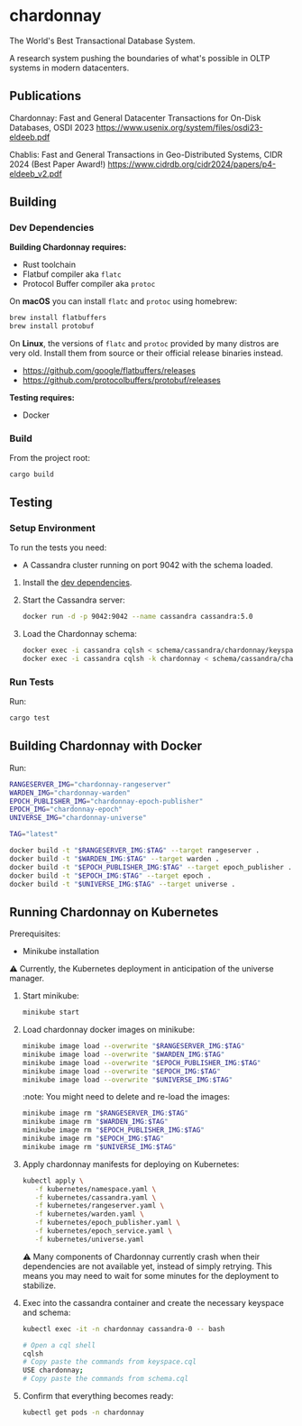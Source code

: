 # chardonnay

The World's Best Transactional Database System.

A research system pushing the boundaries of what's possible in OLTP systems in modern datacenters.

## Publications

Chardonnay: Fast and General Datacenter Transactions for On-Disk Databases, OSDI 2023
https://www.usenix.org/system/files/osdi23-eldeeb.pdf

Chablis: Fast and General Transactions in Geo-Distributed Systems, CIDR 2024 (Best Paper Award!)
https://www.cidrdb.org/cidr2024/papers/p4-eldeeb_v2.pdf

## Building

### Dev Dependencies

**Building Chardonnay requires:**

- Rust toolchain
- Flatbuf compiler aka `flatc`
- Protocol Buffer compiler aka `protoc`

On **macOS** you can install `flatc` and `protoc` using homebrew:
```sh
brew install flatbuffers
brew install protobuf
```

On **Linux**, the versions of `flatc` and `protoc` provided by many distros are
very old. Install them from source or their official release binaries instead.

- https://github.com/google/flatbuffers/releases
- https://github.com/protocolbuffers/protobuf/releases

**Testing requires:**
- Docker

### Build

From the project root:

```
cargo build
```

## Testing

### Setup Environment

To run the tests you need:

- A Cassandra cluster running on port 9042 with the schema loaded.

1. Install the [dev dependencies](#dev-dependencies).

1. Start the Cassandra server:

   ```sh
   docker run -d -p 9042:9042 --name cassandra cassandra:5.0
   ```

1. Load the Chardonnay schema:

   ```sh
   docker exec -i cassandra cqlsh < schema/cassandra/chardonnay/keyspace.cql
   docker exec -i cassandra cqlsh -k chardonnay < schema/cassandra/chardonnay/schema.cql
   ```

### Run Tests

Run:

```sh
cargo test
```

## Building Chardonnay with Docker

Run:

```sh
RANGESERVER_IMG="chardonnay-rangeserver"
WARDEN_IMG="chardonnay-warden"
EPOCH_PUBLISHER_IMG="chardonnay-epoch-publisher"
EPOCH_IMG="chardonnay-epoch"
UNIVERSE_IMG="chardonnay-universe"

TAG="latest"

docker build -t "$RANGESERVER_IMG:$TAG" --target rangeserver .
docker build -t "$WARDEN_IMG:$TAG" --target warden .
docker build -t "$EPOCH_PUBLISHER_IMG:$TAG" --target epoch_publisher .
docker build -t "$EPOCH_IMG:$TAG" --target epoch .
docker build -t "$UNIVERSE_IMG:$TAG" --target universe .
```

## Running Chardonnay on Kubernetes

Prerequisites:
- Minikube installation

:warning: Currently, the Kubernetes deployment in anticipation of the universe manager.


1. Start minikube:

   ```sh
   minikube start
   ```

2. Load chardonnay docker images on minikube:

   ```sh
   minikube image load --overwrite "$RANGESERVER_IMG:$TAG"
   minikube image load --overwrite "$WARDEN_IMG:$TAG"
   minikube image load --overwrite "$EPOCH_PUBLISHER_IMG:$TAG"
   minikube image load --overwrite "$EPOCH_IMG:$TAG"
   minikube image load --overwrite "$UNIVERSE_IMG:$TAG"
   ```

   :note: You might need to delete and re-load the images:

   ```sh
   minikube image rm "$RANGESERVER_IMG:$TAG"
   minikube image rm "$WARDEN_IMG:$TAG"
   minikube image rm "$EPOCH_PUBLISHER_IMG:$TAG"
   minikube image rm "$EPOCH_IMG:$TAG"
   minikube image rm "$UNIVERSE_IMG:$TAG"
   ```

3. Apply chardonnay manifests for deploying on Kubernetes:

   ```sh
   kubectl apply \
      -f kubernetes/namespace.yaml \
      -f kubernetes/cassandra.yaml \
      -f kubernetes/rangeserver.yaml \
      -f kubernetes/warden.yaml \
      -f kubernetes/epoch_publisher.yaml \
      -f kubernetes/epoch_service.yaml \
      -f kubernetes/universe.yaml
   ```

   :warning: Many components of Chardonnay currently crash when their
   dependencies are not available yet, instead of simply retrying. This means
   you may need to wait for some minutes for the deployment to stabilize.

4. Exec into the cassandra container and create the necessary keyspace and
   schema:

   ```sh
   kubectl exec -it -n chardonnay cassandra-0 -- bash

   # Open a cql shell
   cqlsh
   # Copy paste the commands from keyspace.cql
   USE chardonnay;
   # Copy paste the commands from schema.cql
   ```

5. Confirm that everything becomes ready:

   ```sh
   kubectl get pods -n chardonnay
   ```
